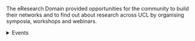 



The eResearch Domain provided opportunities for the community to build their networks and to find out about research across UCL by organising symposia, workshops and webinars.

<details>
    <summary>Events</summary>

  ### Events
  1. Launch Event
  2. AI 
     * Baz
     * Qux
  3. Research computing
     
  ### Some Code
  ```js
  function logSomething(something) {
    console.log('Something', something);
  }
  
  </details>
  
   
